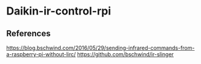 # Daikin-ir-control-rpi
## References
https://blog.bschwind.com/2016/05/29/sending-infrared-commands-from-a-raspberry-pi-without-lirc/
https://github.com/bschwind/ir-slinger
